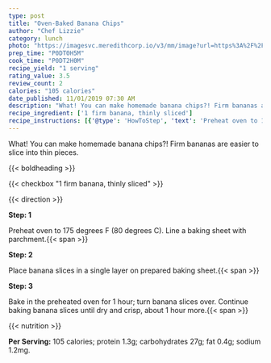 ```yaml
---
type: post
title: "Oven-Baked Banana Chips"
author: "Chef Lizzie"
category: lunch
photo: "https://imagesvc.meredithcorp.io/v3/mm/image?url=https%3A%2F%2Fimages.media-allrecipes.com%2Fuserphotos%2F3638020.jpg"
prep_time: "P0DT0H5M"
cook_time: "P0DT2H0M"
recipe_yield: "1 serving"
rating_value: 3.5
review_count: 2
calories: "105 calories"
date_published: 11/01/2019 07:30 AM
description: "What! You can make homemade banana chips?! Firm bananas are easier to slice into thin pieces."
recipe_ingredient: ['1 firm banana, thinly sliced']
recipe_instructions: [{'@type': 'HowToStep', 'text': 'Preheat oven to 175 degrees F (80 degrees C). Line a baking sheet with parchment.\n'}, {'@type': 'HowToStep', 'text': 'Place banana slices in a single layer on prepared baking sheet.\n'}, {'@type': 'HowToStep', 'text': 'Bake in the preheated oven for 1 hour; turn banana slices over. Continue baking banana slices until dry and crisp, about 1 hour more.\n'}]
---
```


What! You can make homemade banana chips?! Firm bananas are easier to slice into thin pieces. 

{{< boldheading >}}

{{< checkbox "1  firm banana, thinly sliced" >}}


{{< direction >}}

**Step: 1**

Preheat oven to 175 degrees F (80 degrees C). Line a baking sheet with parchment.{{< span >}}

**Step: 2**

Place banana slices in a single layer on prepared baking sheet.{{< span >}}

**Step: 3**

Bake in the preheated oven for 1 hour; turn banana slices over. Continue baking banana slices until dry and crisp, about 1 hour more.{{< span >}}

{{< nutrition >}}

**Per Serving:** 105 calories; protein 1.3g; carbohydrates 27g; fat 0.4g; sodium 1.2mg.